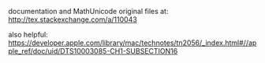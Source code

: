 documentation and MathUnicode original files at:
http://tex.stackexchange.com/a/110043

also helpful:
https://developer.apple.com/library/mac/technotes/tn2056/_index.html#//apple_ref/doc/uid/DTS10003085-CH1-SUBSECTION16